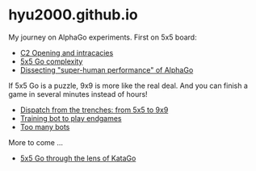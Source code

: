 # hyu2000.github.io
My journey on AlphaGo experiments. First on 5x5 board:
- [C2 Opening and intracacies](https://hyu2000.github.io/go5/model-evolution.html)
- [5x5 Go complexity](https://hyu2000.github.io/go5/5x5-complexity.html)
- [Dissecting "super-human performance" of AlphaGo](go5/super-human.md)

If 5x5 Go is a puzzle, 9x9 is more like the real deal. And you can finish a game in several minutes instead of hours!
- [Dispatch from the trenches: from 5x5 to 9x9](go5/go5-to-9.md)
- [Training bot to play endgames](https://hyu2000.github.io/go5/endgame.html)
- [Too many bots](go5/model-evaluate.md)

More to come ...
- [5x5 Go through the lens of KataGo](https://hyu2000.github.io/go5/kata-analysis-5x5.html)

